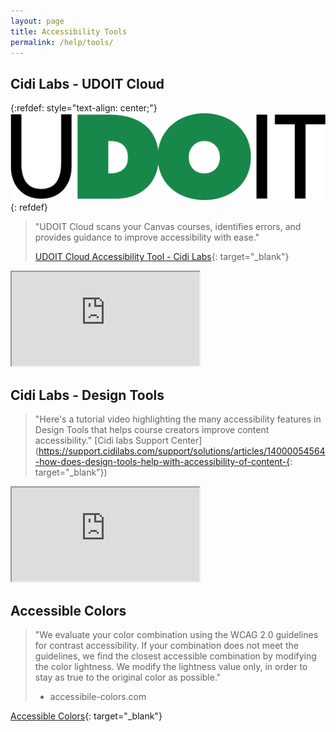 ```yaml
---
layout: page
title: Accessibility Tools
permalink: /help/tools/
---
```


## Cidi Labs - UDOIT Cloud

{:refdef: style="text-align: center;"}
![UDOIT logo](../assets/img/udoit_logo.png)
{: refdef}

> "UDOIT Cloud scans your Canvas courses, identifies errors, and provides guidance to improve accessibility with ease."
>
> [UDOIT Cloud Accessibility Tool - Cidi Labs](https://cidilabs.com/landing/udoit-accessibility-tool/){: target="_blank"}

<iframe title="Cidi labs UDOIT Cloud Accessibility Tool" src="https://www.youtube.com/embed/gXA4vD7wuws" allowfullscreen></iframe>

## Cidi Labs - Design Tools

> "Here's a tutorial video highlighting the many accessibility features in Design Tools that helps course creators improve content accessibility."
> [Cidi labs Support Center](https://support.cidilabs.com/support/solutions/articles/14000054564-how-does-design-tools-help-with-accessibility-of-content-{: target="_blank"})

<iframe title="Cidi labs UDOIT Cloud Accessibility Tool" src="https://www.youtube.com/embed/bymc08_O7o4" allowfullscreen></iframe>

## Accessible Colors

> "We evaluate your color combination using the WCAG 2.0 guidelines for contrast accessibility.
If your combination does not meet the guidelines, we find the closest accessible combination by modifying the color lightness.
We modify the lightness value only, in order to stay as true to the original color as possible."
> - accessibile-colors.com

[Accessible Colors](https://accessible-colors.com){: target="_blank"}